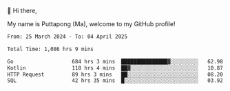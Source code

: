 👋 Hi there,

My name is Puttapong (Ma), welcome to my GitHub profile!

<!--START_SECTION:waka-->

```txt
From: 25 March 2024 - To: 04 April 2025

Total Time: 1,086 hrs 9 mins

Go                   684 hrs 3 mins  ███████████████▓░░░░░░░░░   62.98 %
Kotlin               118 hrs 4 mins  ██▓░░░░░░░░░░░░░░░░░░░░░░   10.87 %
HTTP Request         89 hrs 3 mins   ██░░░░░░░░░░░░░░░░░░░░░░░   08.20 %
SQL                  42 hrs 35 mins  █░░░░░░░░░░░░░░░░░░░░░░░░   03.92 %
```

<!--END_SECTION:waka-->
